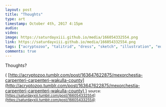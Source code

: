 ```yaml
---
layout: post
title: "Thoughts"
type: art
timestamp: October 4th, 2017 4:15pm
audio: 
video: 
image: https://saturdayxiii.github.io/media/166054332554.png
link: https://saturdayxiii.github.io/media/166054332554.png
tags: ["acryptozoo", "talitrid", "dress", "sketch", "illustration", "edmonton", "art"]
comments: true
---
```

Thoughts?

( [http://acryptozoo.tumblr.com/post/163647622875/mexorchestia-carpenteri-carpenteri-wakulla-county](http://acryptozoo.tumblr.com/post/163647622875/mexorchestia-carpenteri-carpenteri-wakulla-county) )
<small>source: [https://saturdayxiii.tumblr.com/post/166054332554](https://saturdayxiii.tumblr.com/post/166054332554)</small>